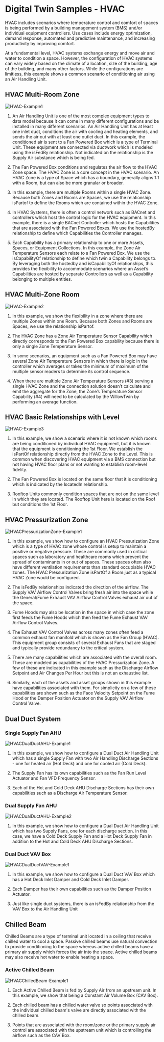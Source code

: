 # Digital Twin Samples - HVAC

HVAC includes scenarios where temperature control and comfort of spaces is being performed by a building management system (BMS) and/or individual equipment controllers. Use cases include energy optimization, demand response, automated and predictive maintenance, and increasing productivity by improving comfort.

At a fundamental level, HVAC systems exchange energy and move air and water to condition a space. However, the configuration of HVAC systems can vary widely based on the climate of a location, size of the building, age of the building, and many other factors. While the configurations are limitless, this example shows a common scenario of conditioning air using an Air Handling Unit.

## HVAC Multi-Room Zone

![HVAC-Example1](Images/HVAC-Example1.png)

1. An Air Handling Unit is one of the most complex equipment types to data model because it can come in many different configurations and be installed in many different scenarios. An Air Handling Unit has at least one inlet duct, conditions the air with cooling and heating elements, and sends the air out with at least one outlet duct. In this example, the conditioned air is sent to a Fan Powered Box which is a type of Terminal Unit. These equipment are connected via ductwork which is modeled using the isFedBy relationship. Not indicated on the relationship is the Supply Air substance which is being fed.

2. The Fan Powered Box conditions and regulates the air flow to the HVAC Zone space. The HVAC Zone is a core concept in the HVAC scenario. An HVAC Zone is a type of Space which has a boundary, generally aligns 1:1 with a Room, but can also be more granular or broader.

3. In this example, there are multiple Rooms within a single HVAC Zone. Because both Zones and Rooms are Spaces, we use the relationship isPartof to define the Rooms which are contained within the HVAC Zone.

4. In HVAC Systems, there is often a control network such as BACnet and controllers which host the control logic for the HVAC equipment. In this example, there is a single BACnet Controller which hosts the Capabilities that are associated with the Fan Powered Boxes. We use the hostedBy relationship to define which Capabilities the Controller manages.

5. Each Capability has a primary relationship to one or more Assets, Spaces, or Equipment Collections. In this example, the Zone Air Temperature Sensors each relate to a Fan Powered Box. We use the isCapabilityOf relationship to define which twin a Capability belongs to. By leveraging both the hostedby and isCapabilityOf relationships, this provides the flexibility to accommodate scenarios where an Asset’s Capabilities are hosted by separate Controllers as well as a Capability belonging to multiple entities.

## HVAC Multi-Zone Room

![HVAC-Example2](Images/HVAC-Example2.png)

1. In this example, we show the flexibility in a zone where there are multiple Zones within one Room. Because both Zones and Rooms are Spaces, we use the relationship isPartof.

2. The HVAC Zone has a Zone Air Temperature Sensor Capability which directly corresponds to the Fan Powered Box capability because there is only a single Zone Temperature Sensor.

3. In some scenarios, an equipment such as a Fan Powered Box may have several Zone Air Temperature Sensors in which there is logic in the controller which averages or takes the minimum of maximum of the multiple sensor readers to determine its control sequence.

4. When there are multiple Zone Air Temperature Sensors (#3) serving a single HVAC Zone and the connection solution doesn’t calculate and emit the aggregate for the Zone, the Zone’s Temperature Sensor Capability (#4) will need to be calculated by the WillowTwin by performing an average function.

## HVAC Basic Relationships with Level

![HVAC-Example3](Images/HVAC-Example3.png)

1. In this example, we show a scenario where it is not known which rooms are being conditioned by individual HVAC equipment, but it is known that the equipment is conditioning the 1st Floor. We establish the isPartOf relationship directly from the HVAC Zone to the Level. This is common when discovering HVAC equipment via a BMS connection but not having HVAC floor plans or not wanting to establish room-level fidelity.

2. The Fan Powered Box is located on the same floor that it is conditioning which is indicated by the locatedIn relationship.

3. Rooftop Units commonly condition spaces that are not on the same level in which they are located. The Rooftop Unit here is located on the Roof but conditions the 1st Floor.

## HVAC Pressurization Zone

![HVACPressurizationZone-Example1](Images/HVACPressurizationZone-Example1.png)

1. In this example, we show how to configure an HVAC Pressurization Zone which is a type of HVAC zone whose control is setup to maintain a positive or negative pressure. These are commonly used in critical spaces such as laboratory and healthcare rooms which prevent the spread of contaminants in or out of spaces. These spaces often also have different ventilation requirements than standard occupiable HVAC zones. The HVAC Pressurization Zone isPartOf a Room just as a typical HVAC Zone would be configured.

2. The isFedBy relationships indicated the direction of the airflow. The Supply VAV Airflow Control Valves bring fresh air into the space while the General/Fume Exhaust VAV Airflow Control Valves exhaust air out of the space.

3. Fume Hoods may also be location in the space in which case the zone first feeds the Fume Hoods which then feed the Fume Exhaust VAV Airflow Control Valves.

4. The Exhaust VAV Control Valves across many zones often feed a common exhaust fan manifold which is shown as the Fan Group (HVAC). This equipment group consists of several Exhaust Fans that are staged and typically provide redundancy to the critical system.

5. There are many capabilities which are associated with the overall room. These are modeled as capabilities of the HVAC Pressurization Zone. A few of these are indicated in this example such as the Discharge Airflow Setpoint and Air Changes Per Hour but this is not an exhaustive list.

6. Similarly, each of the assets and asset groups shown in this example have capabilities associated with them. For simplicity on a few of these capabilities are shown such as the Face Velocity Setpoint on the Fume Hood or the Damper Position Actuator on the Supply VAV Airflow Control Valve.

## Dual Duct System

### Single Supply Fan AHU

![HVACDualDuctAHU-Example1](Images/HVACDualDuctAHU-Example1.png)

1. In this example, we show how to configure a Dual Duct Air Handling Unit which has a single Supply Fan with two Air Handling Discharge Sections - one for heated air (Hot Deck) and one for cooled air (Cold Deck).

2. The Supply Fan has its own capabilities such as the Fan Run Level Actuator and Fan VFD Frequency Sensor.

3. Each of the Hot and Cold Deck AHU Discharge Sections has their own capabilities such as a Discharge Air Temperature Sensor.

### Dual Supply Fan AHU

![HVACDualDuctAHU-Example2](Images/HVACDualDuctAHU-Example2.png)

1. In this example, we show how to configure a Dual Duct Air Handling Unit which has two Supply Fans, one for each discharge section. In this case, we have a Cold Deck Supply Fan and a Hot Deck Supply Fan in addition to the Hot and Cold Deck AHU Discharge Sections.

### Dual Duct VAV Box

![HVACDualDuctVAV-Example1](Images/HVACDualDuctVAV-Example1.png)

1. In this example, we show how to configure a Dual Duct VAV Box which has a Hot Deck Inlet Damper and Cold Deck Inlet Damper.

2. Each Damper has their own capabilities such as the Damper Position Actuator.

3. Just like single duct systems, there is an isFedBy relationship from the VAV Box to the Air Handling Unit

## Chilled Beam

Chilled Beams are a type of terminal unit located in a ceiling that receive chilled water to cool a space. Passive chilled beams use natural convection to provide conditioning to the space whereas active chilled beams have a primary air supply which forces the air into the space. Active chilled beams may also receive hot water to enable heating a space.

### Active Chilled Beam

![HVACChilledBeam-Example1](Images/HVACChilledBeam-Example1.png)

1. Each Active Chilled Beam is fed by Supply Air from an upstream unit. In this example, we show that being a Constant Air Volume Box (CAV Box).

2. Each chilled beam has a chilled water valve so points associated with the individual chilled beam's valve are directly associated with the chilled beam.

3. Points that are associated with the room/zone or the primary supply air control are associated with the upstream unit which is controlling the airflow such as the CAV Box.